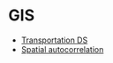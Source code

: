 # GIS

- [Transportation DS](https://towardsdatascience.com/five-essential-skills-for-transportation-data-science-8c4bed72c03e)
- [Spatial autocorrelation](https://towardsdatascience.com/spatial-autocorrelation-bd000faf3991)

